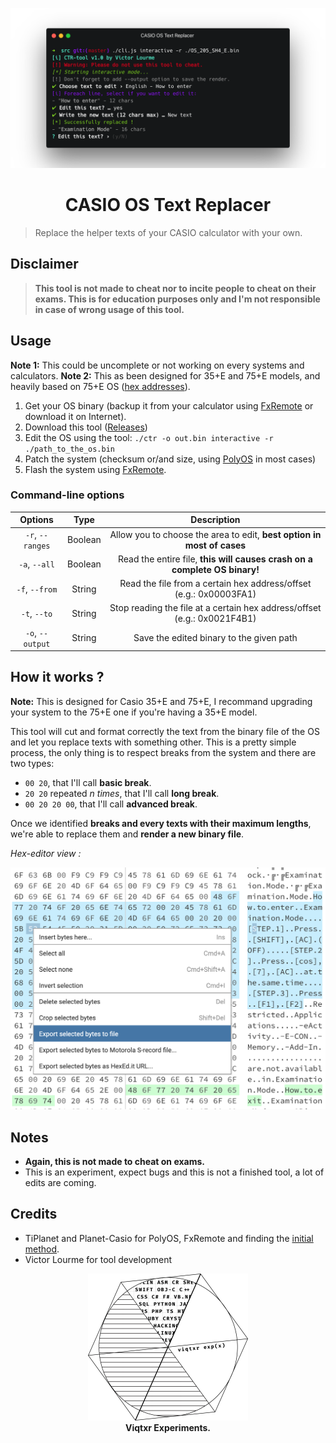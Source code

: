 <p align="center">
    <img src="assets/screen.png" />
</p>

<h1 align="center">CASIO OS Text Replacer</h1>

> Replace the helper texts of your CASIO calculator with your own.

## Disclaimer
> **This tool is not made to cheat nor to incite people to cheat on their exams. This is for education purposes only and I'm not responsible in case of wrong usage of this tool.**

## Usage
**Note 1:** This could be uncomplete or not working on every systems and calculators.
**Note 2:** This as been designed for 35+E and 75+E models, and heavily based on 75+E OS ([hex addresses](docs/Text%20Offsets.md)).

1. Get your OS binary (backup it from your calculator using [FxRemote](https://tiplanet.org/forum/archives_voir.php?id=301094) or download it on Internet).
2. Download this tool ([Releases](https://github.com/vlourme/casio-text-replacer/releases))
3. Edit the OS using the tool: `./ctr -o out.bin interactive -r ./path_to_the_os.bin`
4. Patch the system (checksum or/and size, using [PolyOS](https://tiplanet.org/forum/archives_voir.php?id=4475) in most cases)
5. Flash the system using [FxRemote](https://tiplanet.org/forum/archives_voir.php?id=301094).

### Command-line options
| Options | Type | Description |
|:-------:|:----:|:-----------:|
| `-r`, `--ranges` | Boolean | Allow you to choose the area to edit, **best option in most of cases** |
| `-a`, `--all` | Boolean | Read the entire file, **this will causes crash on a complete OS binary!** |
| `-f`, `--from` | String | Read the file from a certain hex address/offset (e.g.: 0x00003FA1) |
| `-t`, `--to` | String | Stop reading the file at a certain hex address/offset (e.g.: 0x0021F4B1) |
| `-o`, `--output` | String | Save the edited binary to the given path |

## How it works ?
**Note:** This is designed for Casio 35+E and 75+E, I recommand upgrading your system to the 75+E one if you're having a 35+E model.

This tool will cut and format correctly the text from the binary file of the OS and let you replace texts with something other. This is a pretty simple process, the only thing is to respect breaks from the system and there are two types:
- `00 20`, that I'll call **basic break**.
- `20 20` repeated *n times*, that I'll call **long break**.
- `00 20 20 00`, that I'll call **advanced break**.

Once we identified **breaks and every texts with their maximum lengths**, we're able to replace them and **render a new binary file**.

*Hex-editor view :*
<p align="center">
    <img src="assets/hex-editor.png" />
</p>

## Notes
- **Again, this is not made to cheat on exams.**
- This is an experiment, expect bugs and this is not a finished tool, a lot of edits are coming.

## Credits
- TiPlanet and Planet-Casio for PolyOS, FxRemote and finding the [initial method](https://tiplanet.org/forum/viewtopic.php?f=49&t=19297).
- Victor Lourme for tool development
<p align="center">
    <img src="assets/exp.png" width="256">
    <br />
    <b>Viqtxr Experiments.</b>
</p>